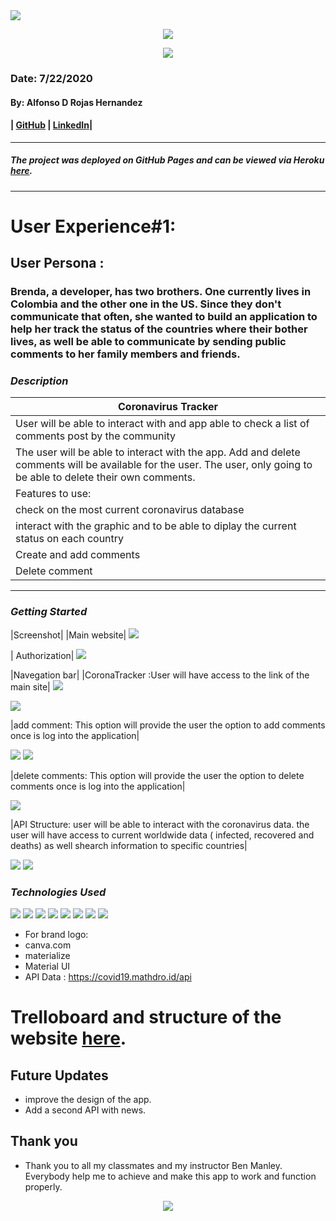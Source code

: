 

<img src="image/coronavirus-3992933.jpg">

<p align="center">

 <img  src="image/ARH Logo (4).png">

 </p>

<p align="center">
<img src="image/pills-on-blue-background-3936358.jpg">
</p>

### Date: 7/22/2020
#### By: Alfonso D Rojas Hernandez 
#### | [GitHub](https://github.com/acostade29) | [LinkedIn](https://www.linkedin.com/in/alfonso-d-rojas-hernandez-2253a0105/)| 
***

##### The project was deployed on GitHub Pages and can be viewed via Heroku [here](https://coronatrackeralfonso.herokuapp.com//).
***




# User Experience#1:
## User Persona :
### Brenda, a developer, has two brothers. One currently lives in Colombia and the other one in the US. Since they don't communicate that often, she wanted to build an application to help her track the status of the countries where their bother lives, as well be able to communicate by sending public comments to her family members and friends. 






### ***Description***
|Coronavirus Tracker |
|---|
| User will be able to interact with and app able to check a list of comments post by the community|
| The user will be able to interact with the app. Add and delete comments will be available for the user. The user, only going to be able to delete their own comments. |
| Features to use: |
| check on the most current coronavirus database|
|interact with the graphic and to be able to diplay the current status on each country|
| Create and add comments|
| Delete comment|



***

### ***Getting Started***
|Screenshot|
|Main website|
<img src="image/Screen Shot 2020-07-21 at 2.04.17 PM.png">


| Authorization|
<img src="image/Screen Shot 2020-07-21 at 2.20.17 PM.png">

|Navegation bar|
|CoronaTracker :User will have access to the link of the main site|
<img src="image/Screen Shot 2020-07-21 at 2.05.48 PM.png">


<img src="image/Screen Shot 2020-07-21 at 2.06.03 PM.png">

|add comment: This option will provide the user the option to add comments once is log into the application|

<img src="image/Screen Shot 2020-07-21 at 2.06.03 PM.png">


<img src= "image/Screen Shot 2020-07-21 at 2.08.44 PM.png">


|delete comments: This option will provide the user the option to delete comments once is log into the application|

<img src= "image/Screen Shot 2020-07-21 at 2.08.32 PM.png">


|API Structure: user will be able to interact with the coronavirus data. 
the user will have access to current worldwide data ( infected, recovered and deaths)  as well shearch information to specific countries|

<img src= "image/Screen Shot 2020-07-21 at 2.06.03 PM.png">
<img src= "image/Screen Shot 2020-07-21 at 2.08.12 PM.png">








   

### ***Technologies Used***
<img src="image/labtocat.png">
<img src="image/favicon.ico">
<img src="image/og-learning-path-react.jpg">
<img src="public/images/herokulogo.png">
<img src="image/heroku-node-1.png">
<img src="image/Express.jpeg">
<img src="image/mongoose.jpeg">
<img src="image/large__original_4-JavaScript-Projects-to-Advance-Your-CSS3-Animations.jpg">

- For brand logo:
- canva.com
- materialize
- Material UI 
- API Data :  https://covid19.mathdro.id/api





# Trelloboard and structure of the website [here](https://trello.com/b/7aZAMKpY/covid-19tracker).












## Future Updates 
- improve the design of the app.
- Add a second API with news.  




## Thank you 
- Thank you to all my classmates and my instructor Ben Manley. Everybody help me to achieve and make this app to work and function properly.



<p align="center">

<img src="image/Thank you.jpeg">
 </p>